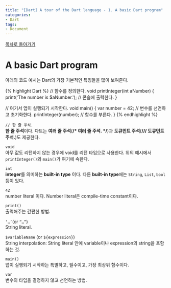 ```yaml
---
title: "[Dart] A tour of the Dart language - 1. A basic Dart program"
categories:
- Dart
tags:
- Document
---
```


[목차로 돌아가기](/dart/a-tour-of-the-dart-language/)
# A basic Dart program

아래의 코드 예시는 Dart의 가장 기본적인 특징들을 많이 보여준다.

{% highlight Dart %}
// 함수를 정의한다.
void printInteger(int aNumber) {
  print('The number is $aNumber.'); // 콘솔에 출력한다.
}

// 여기서 앱이 실행되기 시작한다.
void main() {
  var number = 42; // 변수를 선언하고 초기화한다.
  printInteger(number); // 함수를 부른다.
}
{% endhighlight %}

`// 한 줄 주석.` <br>
**한 줄 주석**이다. 다트는 **여러 줄 주석**(**/* 여러 줄 주석. */**)과 **도큐먼트 주석**(**///  도큐먼트 주석.**)도 제공한다.

`void` <br>
아무 값도 리턴하지 않는 경우에 void를 리턴 타입으로 사용한다. 위의 예시에서 `printInteger()`와 `main()`가 여기에 속한다.

`int` <br>
**integer**를 의미하는 **built-in type** 이다. 다른 **built-in type**에는 `String`, `List`, `bool` 등이 있다.

`42` <br>
number literal 이다. Number literal은 compile-time constant이다.

`print()` <br>
출력해주는 간편한 방법.

`‘…’`(or `“…”`) <br>
String literal.

`$variableName` (or `${expression}`) <br>
String interpolation: String literal 안에 variable이나 expression의 string을 포함하는 것.

`main()` <br>
앱이 실행되기 시작하는 특별하고, 필수이고, 가장 최상위 함수이다.

`var` <br>
변수의 타입을 결정하지 않고 선언하는 방법.
